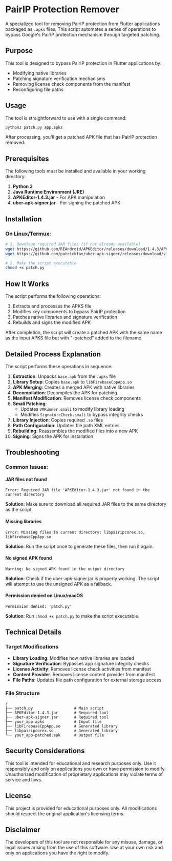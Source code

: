 # PairIP Protection Remover

A specialized tool for removing PairIP protection from Flutter applications packaged as `.apks` files. This script automates a series of operations to bypass Google's PairIP protection mechanism through targeted patching.

## Purpose

This tool is designed to bypass PairIP protection in Flutter applications by:
- Modifying native libraries
- Patching signature verification mechanisms
- Removing license check components from the manifest
- Reconfiguring file paths

## Usage

The tool is straightforward to use with a single command:

```bash
python3 patch.py app.apks
```

After processing, you'll get a patched APK file that has PairIP protection removed.

## Prerequisites

The following tools must be installed and available in your working directory:

1. **Python 3**
2. **Java Runtime Environment (JRE)**
3. **APKEditor-1.4.3.jar** - For APK manipulation
4. **uber-apk-signer.jar** - For signing the patched APK

## Installation

### On Linux/Termux:

```bash
# 1. Download required JAR files (if not already available)
wget https://github.com/REAndroid/APKEditor/releases/download/1.4.3/APKEditor-1.4.3.jar
wget https://github.com/patrickfav/uber-apk-signer/releases/download/v1.2.1/uber-apk-signer-1.2.1.jar -O uber-apk-signer.jar

# 2. Make the script executable
chmod +x patch.py
```

## How It Works

The script performs the following operations:

1. Extracts and processes the APKS file
2. Modifies key components to bypass PairIP protection
3. Patches native libraries and signature verification
4. Rebuilds and signs the modified APK

After completion, the script will create a patched APK with the same name as the input APKS file but with "-patched" added to the filename.

## Detailed Process Explanation

The script performs these operations in sequence:

1. **Extraction**: Unpacks `base.apk` from the `.apks` file
2. **Library Setup**: Copies `base.apk` to `libFirebaseCppApp.so`
3. **APK Merging**: Creates a merged APK with native libraries
4. **Decompilation**: Decompiles the APK for patching
5. **Manifest Modification**: Removes license check components
6. **Smali Patching**:
   - Updates `VMRunner.smali` to modify library loading
   - Modifies `SignatureCheck.smali` to bypass integrity checks
7. **Library Injection**: Copies required `.so` files
8. **Path Configuration**: Updates file path XML entries
9. **Rebuilding**: Reassembles the modified files into a new APK
10. **Signing**: Signs the APK for installation

## Troubleshooting

### Common Issues:

#### JAR files not found
```
Error: Required JAR file 'APKEditor-1.4.3.jar' not found in the current directory
```
**Solution**: Make sure to download all required JAR files to the same directory as the script.

#### Missing libraries
```
Error: Missing files in current directory: libpairipcorex.so, libFirebaseCppApp.so
```
**Solution**: Run the script once to generate these files, then run it again.

#### No signed APK found
```
Warning: No signed APK found in the output directory
```
**Solution**: Check if the uber-apk-signer.jar is properly working. The script will attempt to use the unsigned APK as a fallback.

#### Permission denied on Linux/macOS
```
Permission denied: 'patch.py'
```
**Solution**: Run `chmod +x patch.py` to make the script executable.

## Technical Details

### Target Modifications

- **Library Loading**: Modifies how native libraries are loaded
- **Signature Verification**: Bypasses app signature integrity checks
- **License Activity**: Removes license check activities from manifest
- **Content Provider**: Removes license content provider from manifest
- **File Paths**: Updates file path configuration for external storage access

### File Structure

```
/
├── patch.py                  # Main script
├── APKEditor-1.4.3.jar       # Required tool
├── uber-apk-signer.jar       # Required tool
├── your_app.apks             # Input file
├── libFirebaseCppApp.so      # Generated library
├── libpairipcorex.so         # Generated library
└── your_app-patched.apk      # Output file
```

## Security Considerations

This tool is intended for educational and research purposes only. Use it responsibly and only on applications you own or have permission to modify. Unauthorized modification of proprietary applications may violate terms of service and laws.

## License

This project is provided for educational purposes only. All modifications should respect the original application's licensing terms.

## Disclaimer

The developers of this tool are not responsible for any misuse, damage, or legal issues arising from the use of this software. Use at your own risk and only on applications you have the right to modify.

